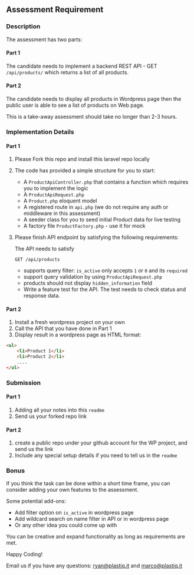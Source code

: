 ## Assessment Requirement

### Description

The assessment has two parts:

#### Part 1

The candidate needs to implement a backend REST API - GET `/api/products/` which returns a list of all
products. 

#### Part 2

The candidate needs to display all products in Wordpress page then the public user is able to see a list of products on Web page.


This is a take-away assessment should take no longer than 2-3 hours.

### Implementation Details

#### Part 1

1. Please Fork this repo and install this laravel repo locally

2. The code has provided a simple structure for you to start:

    - A `ProductApiController.php` that contains a function which requires you to implement the logic
    - A `ProductApiRequest.php`
    - A `Product.php` eloquent model
    - A registered route in `api.php` (we do not require any auth or middleware in this assessment)
    - A seeder class for you to seed initial Product data for live testing
    - A factory file `ProductFactory.php` - use it for mock
    
3. Please finish API endpoint by satisfying the following requirements:

    The API needs to satisfy
        
       GET /api/products
        
    - supports query filter: `is_active` only accepts `1` or `0` and its `required`
    - support query validation by using `ProductApiRequest.php`
    - products should not display `hidden_information` field
    - Write a feature test for the API. The test needs to check status and response data.
    

#### Part 2

1. Install a fresh wordpress project on your own
2. Call the API that you have done in Part 1
3. Display result in a wordpress page as HTML format:

````html
<ul>
    <li>Product 1</li>
    <li>Product 2</li>
    ....
</ul>
```` 


### Submission

#### Part 1
1. Adding all your notes into this `readme`
2. Send us your forked repo link

#### Part 2
1. create a public repo under your github account for the WP project, and send us the link
2. Include any special setup details if you need to tell us in the `readme`


### Bonus

If you think the task can be done within a short time frame, you can consider adding your own features to the assessment.

Some potential add-ons:

- Add filter option on `is_active` in wordpress page
- Add wildcard search on name filter in API or in wordpress page
- Or any other idea you could come up with

You can be creative and expand functionality as long as requirements are met.


Happy Coding!

Email us if you have any questions: ryan@plastiq.it and marco@plastiq.it
